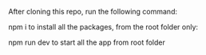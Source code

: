 After cloning this repo, run the following command:

npm i to install all the packages, from the root folder only:

npm run dev to start all the app from root folder 
